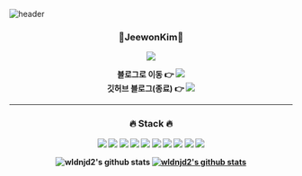 ![header](https://capsule-render.vercel.app/api?type=waving&color=gradient&height=300&section=header&text=wldnjd2&fontAlignY=40&fontSize=100&desc=&descAlignY=65&animation=twinkling)


<div align="center">


<h3><b>🐣JeewonKim🐥</h3>

<!--방문자 수. 조회-->
<a href="https://github.com/wldnjd2"><img src="https://hits.seeyoufarm.com/api/count/incr/badge.svg?url=https%3A%2F%2Fgithub.com%2Fwldnjd2&count_bg=%23000000&title_bg=%23000000&icon=github.svg&icon_color=%23E7E7E7&title=GitHub&edge_flat=false)"/></a>



<!--Tistory blog-->
<div>
    블로그로 이동 👉
    <a href="https://wldnjd2.tistory.com/">
    <img src="https://img.shields.io/badge/TechBlog-EA4AAA?style=flat-square&logo=GitHubBlog&logoColor=white"/></a>
</div>
    
<!-- GitHub blog -->
<div>
    깃허브 블로그(종료) 👉
    <a href="https://wldnjd2.github.io/">
    <img src="https://img.shields.io/badge/TechBlog-9ba0a8?style=flat-square&logo=TechBlog&logoColor=white"/></a>
    <br>
<div>


---
<h3>🔥 Stack 🔥</h3>

<!-- python -->
<img src="https://img.shields.io/badge/Python-3776AB?style=flat-square&logo=Python&logoColor=white"/>
<!-- Plotly -->
<img src="https://img.shields.io/badge/Plotly-3F4F75?style=flat-square&logo=Plotly&logoColor=white"/>
<!-- Java -->
<img src="https://img.shields.io/badge/Java-007396?style=flat-square&logo=Java&logoColor=white"/>
<!-- JavaScript -->
<img src="https://img.shields.io/badge/JavaScript-F7DF1E?style=flat-square&logo=JavaScript&logoColor=white"/>
<!-- jQuery -->
<img src="https://img.shields.io/badge/jQuery-0769AD?style=flat-square&logo=jQuery&logoColor=white"/>
<!-- HTML5 -->
<img src="https://img.shields.io/badge/HTML5-E34F26?style=flat-square&logo=html5&logoColor=white"/>
<!-- CSS3 -->
<img src="https://img.shields.io/badge/CSS3-1572B6?style=flat-square&logo=css3&logoColor=white"/>
<!-- MySQL -->
<img src="https://img.shields.io/badge/MySQL-4479A1?style=flat-square&logo=MySQL&logoColor=white"/>
<!-- Oracle -->
<img src="https://img.shields.io/badge/Oracle-F80000?style=flat-square&logo=Oracle&logoColor=white"/>
<!-- PostgreSQL -->
<img src="https://img.shields.io/badge/PostgreSQL-4169E1?style=flat-square&logo=PostgreSQL&logoColor=white"/>








![wldnjd2's github stats](https://github-readme-stats.vercel.app/api?username=wldnjd2&show_icons=true)
[![wldnjd2's github stats](https://github-readme-stats.vercel.app/api/top-langs/?username=wldnjd2&show_icons=true&hide_border=true&title_color=004386&icon_color=004386&layout=compact)](https://github.com/wldnjd2)
